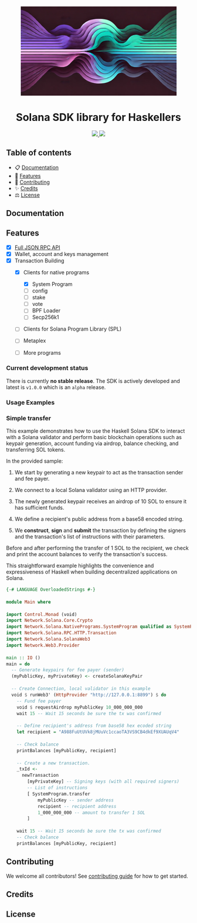 
<p align="center">
  <a href="https://solana.com/docs">
    <img src="solana-haskell-logo.jpeg" alt="Solana Haskell SDK Logo" width="425" />
  </a>
  <h1 align="center">Solana SDK library for Haskellers</h2>
  <p align="center">
    <a href="https://https://hackage.haskell.org/">
      <img src="https://img.shields.io/badge/-Haddock-5E5184?style=flat-square&logo=haskell&logoColor=white" />
    </a>
    <a href="./CONTRIBUTING.md">
      <img src="https://img.shields.io/badge/PRs-welcome-brightgreen.svg?style=flat-square" />
    </a>
  </p>
</p>

## Table of contents

- 📋 [Documentation](#documentation)
- 🚀 [Features](#features)
- 📝 [Contributing](#contributing)
- ✨ [Credits](#credits)
- ⚖️ [License](#license)

## Documentation

## Features

- [x] [Full JSON RPC API](#usage-examples-for-json-rpc-api)
- [x] Wallet, account and keys management
- [x] Transaction Building 
  - [x] Clients for native programs
    - [x] System Program 
    - [ ] config
    - [ ] stake
    - [ ] vote
    - [ ] BPF Loader
    - [ ] Secp256k1
  - [ ] Clients for Solana Program Library (SPL)
  - [ ] Metaplex
  - [ ] More programs



### Current development status

There is currently **no stable release**. The SDK is actively developed and latest is `v1.0.0` which is an `alpha` release.





### Usage Examples 
### Simple transfer

This example demonstrates how to use the Haskell Solana SDK to interact with a Solana validator and perform basic blockchain operations such as keypair generation, account funding via airdrop, balance checking, and transferring SOL tokens.

In the provided sample:

1. We start by generating a new keypair to act as the transaction sender and fee payer.

2. We connect to a local Solana validator using an HTTP provider.

3. The newly generated keypair receives an airdrop of 10 SOL to ensure it has sufficient funds.

4. We define a recipient's public address from a base58 encoded string.

5. We **construct**, **sign** and **submit** the transaction by defining the signers and the transaction's list of instructions with their parameters.

Before and after performing the transfer of 1 SOL to the recipient, we check and print the account balances to verify the transaction's success.

This straightforward example highlights the convenience and expressiveness of Haskell when building decentralized applications on Solana.

```haskell
{-# LANGUAGE OverloadedStrings #-}

module Main where

import Control.Monad (void)
import Network.Solana.Core.Crypto
import Network.Solana.NativePrograms.SystemProgram qualified as SystemProgram
import Network.Solana.RPC.HTTP.Transaction
import Network.Solana.SolanaWeb3
import Network.Web3.Provider

main :: IO ()
main = do
  -- Generate keypairs for fee payer (sender)
  (myPublicKey, myPrivateKey) <- createSolanaKeyPair

  -- Create Connection, local validator in this example
  void $ runWeb3' (HttpProvider "http://127.0.0.1:8899") $ do
    -- Fund fee payer
    void $ requestAirdrop myPublicKey 10_000_000_000
    wait 15 -- Wait 15 seconds be sure the tx was confirmed

    -- Define recipient's address from base58 hex ecoded string
    let recipient = "A988FuUtUVk8jMUuVc1ccaoTA3VS9CB4dkEf9XUAUqV4"

    -- Check balance
    printBalances [myPublicKey, recipient]

    -- Create a new transaction.
    _txId <-
      newTransaction
        [myPrivateKey] -- Signing keys (with all required signers)
        -- List of instructions
        [ SystemProgram.transfer
            myPublicKey -- sender address
            recipient -- recipient address
            1_000_000_000 -- amount to transfer 1 SOL
        ]

    wait 15 -- Wait 15 seconds be sure the tx was confirmed
    -- Check balance
    printBalances [myPublicKey, recipient]
```

## Contributing

We welcome all contributors! See [contributing guide](./CONTRIBUTING.md) for how to get started.

## Credits

## License

